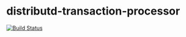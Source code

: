 # distributd-transaction-processor

[![Build Status](https://travis-ci.org/anicolaspp/distributd-transaction-processor.svg?branch=master)](https://travis-ci.org/anicolaspp/distributd-transaction-processor)
